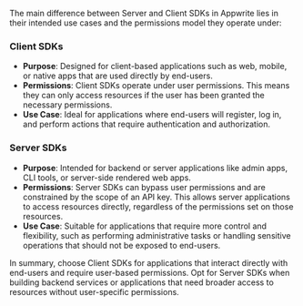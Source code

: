 The main difference between Server and Client SDKs in Appwrite lies in their intended use cases and the permissions model they operate under:

### Client SDKs
- **Purpose**: Designed for client-based applications such as web, mobile, or native apps that are used directly by end-users.
- **Permissions**: Client SDKs operate under user permissions. This means they can only access resources if the user has been granted the necessary permissions.
- **Use Case**: Ideal for applications where end-users will register, log in, and perform actions that require authentication and authorization.

### Server SDKs
- **Purpose**: Intended for backend or server applications like admin apps, CLI tools, or server-side rendered web apps.
- **Permissions**: Server SDKs can bypass user permissions and are constrained by the scope of an API key. This allows server applications to access resources directly, regardless of the permissions set on those resources.
- **Use Case**: Suitable for applications that require more control and flexibility, such as performing administrative tasks or handling sensitive operations that should not be exposed to end-users.

In summary, choose Client SDKs for applications that interact directly with end-users and require user-based permissions. Opt for Server SDKs when building backend services or applications that need broader access to resources without user-specific permissions.